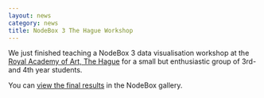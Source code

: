 ```yaml
---
layout: news
category: news
title: NodeBox 3 The Hague Workshop
---
```

We just finished teaching a NodeBox 3 data visualisation workshop at the [Royal Academy of Art, The Hague](http://www.kabk.nl/) for a small but enthusiastic group of 3rd- and 4th year students.

You can [view the final results](http://nodebox.net/gallery/2012/11/workshop-the-hague/) in the NodeBox gallery.